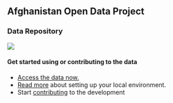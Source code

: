 ## Afghanistan Open Data Project 
### Data Repository

![](https://farm4.staticflickr.com/3792/12676438553_f6d56a2e9d_b.jpg)

#### Get started using or contributing to the data

- [Access the data now.](https://github.com/developmentseed/aodp-data/tree/master/data)
- [Read more](https://github.com/developmentseed/aodp-data/tree/master/data/README.md) about setting up your local environment.
- Start [contributing](https://github.com/developmentseed/aodp-data/blob/master/CONTRIBUTING.md) to the development

